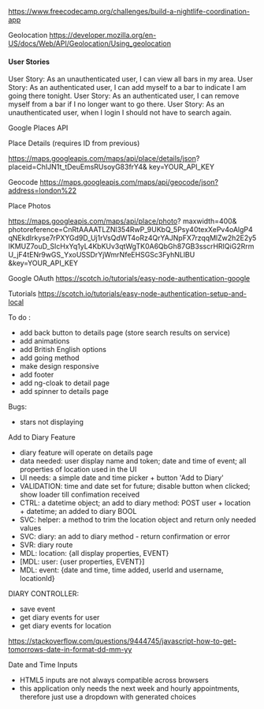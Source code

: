https://www.freecodecamp.org/challenges/build-a-nightlife-coordination-app 

Geolocation 
https://developer.mozilla.org/en-US/docs/Web/API/Geolocation/Using_geolocation

#### User Stories 
User Story: As an unauthenticated user, I can view all bars in my area.
User Story: As an authenticated user, I can add myself to a bar to indicate I am going there tonight.
User Story: As an authenticated user, I can remove myself from a bar if I no longer want to go there.
User Story: As an unauthenticated user, when I login I should not have to search again.

Google Places API


Place Details (requires ID from previous)

https://maps.googleapis.com/maps/api/place/details/json?
placeid=ChIJN1t_tDeuEmsRUsoyG83frY4&
key=YOUR_API_KEY

Geocode 
https://maps.googleapis.com/maps/api/geocode/json?address=london%22


Place Photos 

https://maps.googleapis.com/maps/api/place/photo?
maxwidth=400& photoreference=CnRtAAAATLZNl354RwP_9UKbQ_5Psy40texXePv4oAlgP4qNEkdIrkyse7rPXYGd9D_Uj1rVsQdWT4oRz4QrYAJNpFX7rzqqMlZw2h2E2y5IKMUZ7ouD_SlcHxYq1yL4KbKUv3qtWgTK0A6QbGh87GB3sscrHRIQiG2RrmU_jF4tENr9wGS_YxoUSSDrYjWmrNfeEHSGSc3FyhNLlBU
&key=YOUR_API_KEY

Google OAuth
https://scotch.io/tutorials/easy-node-authentication-google 

Tutorials
https://scotch.io/tutorials/easy-node-authentication-setup-and-local

To do :  
- add back button to details page (store search results on service)
- add animations
- add British English options
- add going method
- make design responsive
- add footer
- add ng-cloak to detail page
- add spinner to details page

Bugs: 
- stars not displaying

Add to Diary Feature 
- diary feature will operate on details page 
- data needed: user display name and token; date and time of event; all properties of location used in the UI 
- UI needs: a simple date and time picker + button 'Add to Diary' 
- VALIDATION: time and date set for future; disable button when clicked; show loader till confimation received
- CTRL: a datetime object; an add to diary method: POST user + location + datetime; an added to diary BOOL
- SVC: helper: a method to trim the location object and return only needed values
- SVC: diary: an add to diary method - return confirmation or error
- SVR: diary route 
- MDL: location: {all display properties, EVENT}
- [MDL: user: {user properties, EVENT}]
- MDL: event: {date and time, time added, userId and username, locationId}

DIARY CONTROLLER: 
- save event
- get diary events for user
- get diary events for location 

https://stackoverflow.com/questions/9444745/javascript-how-to-get-tomorrows-date-in-format-dd-mm-yy


Date and Time Inputs 
- HTML5 inputs are not always compatible across browsers 
- this application only needs the next week and hourly appointments, therefore just use a dropdown with generated choices
